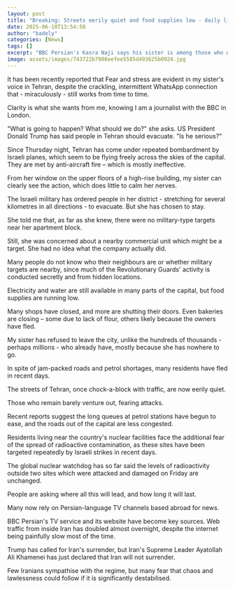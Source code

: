 ```yaml
---
layout: post
title: "Breaking: Streets eerily quiet and food supplies low - daily life in Tehran"
date: 2025-06-18T13:54:58
author: "badely"
categories: [News]
tags: []
excerpt: "BBC Persian's Kasra Naji says his sister is among those who want to know where the conflict with Israel is leading."
image: assets/images/743722b7906eefee5585d493625b0924.jpg
---
```


It has been recently reported that Fear and stress are evident in my sister's voice in Tehran, despite the crackling, intermittent WhatsApp connection that - miraculously - still works from time to time.

Clarity is what she wants from me, knowing I am a journalist with the BBC in London.

"What is going to happen? What should we do?" she asks. US President Donald Trump has said people in Tehran should evacuate. "Is he serious?"

Since Thursday night, Tehran has come under repeated bombardment by Israeli planes, which seem to be flying freely across the skies of the capital. They are met by anti-aircraft fire – which is mostly ineffective.

From her window on the upper floors of a high-rise building, my sister can clearly see the action, which does little to calm her nerves.

The Israeli military has ordered people in her district - stretching for several kilometres in all directions - to evacuate. But she has chosen to stay.

She told me that, as far as she knew, there were no military-type targets near her apartment block.

Still, she was concerned about a nearby commercial unit which might be a target. She had no idea what the company actually did.

Many people do not know who their neighbours are or whether military targets are nearby, since much of the Revolutionary Guards' activity is conducted secretly and from hidden locations.

Electricity and water are still available in many parts of the capital, but food supplies are running low.

Many shops have closed, and more are shutting their doors. Even bakeries are closing – some due to lack of flour, others likely because the owners have fled.

My sister has refused to leave the city, unlike the hundreds of thousands - perhaps millions - who already have, mostly because she has nowhere to go.

In spite of jam-packed roads and petrol shortages, many residents have fled in recent days.

The streets of Tehran, once chock-a-block with traffic, are now eerily quiet.

Those who remain barely venture out, fearing attacks.

Recent reports suggest the long queues at petrol stations have begun to ease, and the roads out of the capital are less congested.

Residents living near the country's nuclear facilities face the additional fear of the spread of radioactive contamination, as these sites have been targeted repeatedly by Israeli strikes in recent days. 

The global nuclear watchdog has so far said the levels of radioactivity outside two sites which were attacked and damaged on Friday are unchanged.

People are asking where all this will lead, and how long it will last.

Many now rely on Persian-language TV channels based abroad for news.

BBC Persian's TV service and its website have become key sources. Web traffic from inside Iran has doubled almost overnight, despite the internet being painfully slow most of the time.

Trump has called for Iran's surrender, but Iran's Supreme Leader Ayatollah Ali Khamenei has just declared that Iran will not surrender.

Few Iranians sympathise with the regime, but many fear that chaos and lawlessness could follow if it is significantly destabilised.

